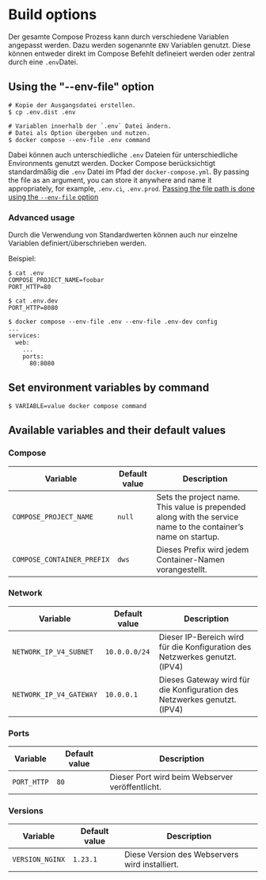 # Build options

Der gesamte Compose Prozess kann durch verschiedene Variablen angepasst werden. Dazu werden sogenannte `ENV` Variablen
genutzt. Diese können entweder direkt im Compose Befehlt defineiert werden oder zentral durch eine `.env`Datei.

## Using the "--env-file" option

```shell
# Kopie der Ausgangsdatei erstellen.
$ cp .env.dist .env

# Variablen innerhalb der `.env` Datei ändern.
# Datei als Option übergeben und nutzen.
$ docker compose --env-file .env command
```

Dabei können auch unterschiedliche `.env` Dateien für unterschiedliche Environments genutzt werden. Docker Compose
berücksichtigt standardmäßig die `.env` Datei im Pfad der `docker-compose.yml`. By passing the file as an argument, you
can store it anywhere and name it appropriately, for example, `.env.ci`, `.env.prod`. [Passing the file path is
done using the `--env-file` option](https://docs.docker.com/compose/environment-variables/#using-the---env-file--option)

### Advanced usage

Durch die Verwendung von Standardwerten können auch nur einzelne Variablen definiert/überschrieben werden. 

Beispiel:

```shell
$ cat .env
COMPOSE_PROJECT_NAME=foobar
PORT_HTTP=80

$ cat .env.dev
PORT_HTTP=8080

$ docker compose --env-file .env --env-file .env-dev config
...
services:
  web:
    ...
    ports:
      80:8080
```

## Set environment variables by command

```shell
$ VARIABLE=value docker compose command
```

## Available variables and their default values

### Compose

| Variable                   | Default value | Description                                                                                                    |
|----------------------------|---------------|----------------------------------------------------------------------------------------------------------------|
| `COMPOSE_PROJECT_NAME`     | `null`        | Sets the project name. This value is prepended along with the service name to the container’s name on startup. |
| `COMPOSE_CONTAINER_PREFIX` | `dws`         | Dieses Prefix wird jedem Container-Namen vorangestellt.                                                        |

### Network

| Variable                | Default value | Description                                                                 |
|-------------------------|---------------|-----------------------------------------------------------------------------|
| `NETWORK_IP_V4_SUBNET`  | `10.0.0.0/24` | Dieser IP-Bereich wird für die Konfiguration des Netzwerkes genutzt. (IPV4) |
| `NETWORK_IP_V4_GATEWAY` | `10.0.0.1`    | Dieses Gateway  wird für die Konfiguration des Netzwerkes genutzt. (IPV4)   |

### Ports

| Variable                | Default value | Description                                     |
|-------------------------|---------------|-------------------------------------------------|
| `PORT_HTTP`             | `80`          | Dieser Port wird beim Webserver veröffentlicht. |

### Versions

| Variable                | Default value | Description                                    |
|-------------------------|---------------|------------------------------------------------|
| `VERSION_NGINX`         | `1.23.1`      | Diese Version des Webservers wird installiert. |
